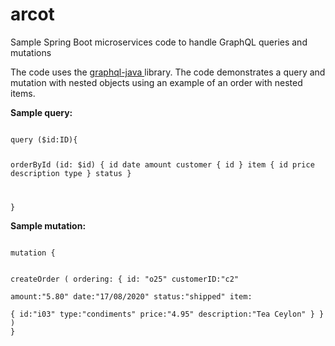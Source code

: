 # arcot
Sample Spring Boot microservices code to handle GraphQL queries and mutations

The code uses the <a href="http://graphql-java.com/"> graphql-java </a> library. The code demonstrates a query and mutation with nested objects using an example of an order with nested items.

<b>Sample query: </b>

<code>
query ($id:ID){
  
  orderById (id: $id)
  {
    id
    date
    amount
    customer
    {
      id
    }
    item
    {
      id
      price
      description
      type
    }
    status
  }
 
}
</code>

<b>Sample mutation: </b>

<code>
mutation {
	
  createOrder (
    ordering:
    {
      id: "o25"
      customerID:"c2"      
      amount:"5.80"
      date:"17/08/2020"
      status:"shipped"
      item:      
        {
        id:"i03"
        type:"condiments"
        price:"4.95"
        description:"Tea Ceylon"
      }
    }
  )
}
</code>
